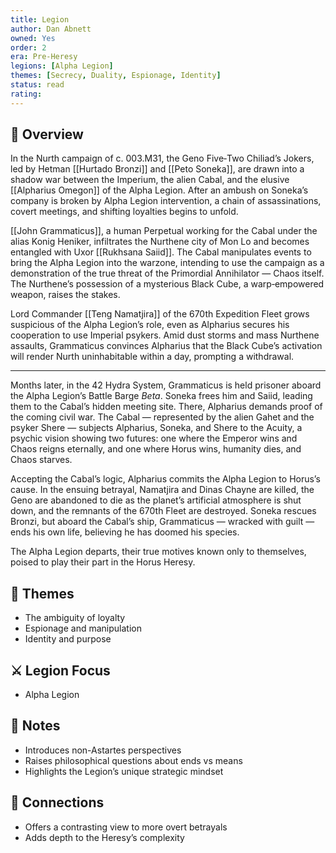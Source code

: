 ```yaml
---
title: Legion  
author: Dan Abnett  
owned: Yes
order: 2  
era: Pre-Heresy  
legions: [Alpha Legion]  
themes: [Secrecy, Duality, Espionage, Identity]  
status: read  
rating:  
---
```


## 🧭 Overview

In the Nurth campaign of c. 003.M31, the Geno Five‑Two Chiliad’s Jokers, led by Hetman [[Hurtado Bronzi]] and [[Peto Soneka]], are drawn into a shadow war between the Imperium, the alien Cabal, and the elusive [[Alpharius Omegon]] of the Alpha Legion. After an ambush on Soneka’s company is broken by Alpha Legion intervention, a chain of assassinations, covert meetings, and shifting loyalties begins to unfold.

[[John Grammaticus]], a human Perpetual working for the Cabal under the alias Konig Heniker, infiltrates the Nurthene city of Mon Lo and becomes entangled with Uxor [[Rukhsana Saiid]]. The Cabal manipulates events to bring the Alpha Legion into the warzone, intending to use the campaign as a demonstration of the true threat of the Primordial Annihilator — Chaos itself. The Nurthene’s possession of a mysterious Black Cube, a warp‑empowered weapon, raises the stakes.

Lord Commander [[Teng Namatjira]] of the 670th Expedition Fleet grows suspicious of the Alpha Legion’s role, even as Alpharius secures his cooperation to use Imperial psykers. Amid dust storms and mass Nurthene assaults, Grammaticus convinces Alpharius that the Black Cube’s activation will render Nurth uninhabitable within a day, prompting a withdrawal.

---

Months later, in the 42 Hydra System, Grammaticus is held prisoner aboard the Alpha Legion’s Battle Barge *Beta*. Soneka frees him and Saiid, leading them to the Cabal’s hidden meeting site. There, Alpharius demands proof of the coming civil war. The Cabal — represented by the alien Gahet and the psyker Shere — subjects Alpharius, Soneka, and Shere to the Acuity, a psychic vision showing two futures: one where the Emperor wins and Chaos reigns eternally, and one where Horus wins, humanity dies, and Chaos starves.

Accepting the Cabal’s logic, Alpharius commits the Alpha Legion to Horus’s cause. In the ensuing betrayal, Namatjira and Dinas Chayne are killed, the Geno are abandoned to die as the planet’s artificial atmosphere is shut down, and the remnants of the 670th Fleet are destroyed. Soneka rescues Bronzi, but aboard the Cabal’s ship, Grammaticus — wracked with guilt — ends his own life, believing he has doomed his species.

The Alpha Legion departs, their true motives known only to themselves, poised to play their part in the Horus Heresy.


## 🧠 Themes  
- The ambiguity of loyalty  
- Espionage and manipulation  
- Identity and purpose  

## ⚔️ Legion Focus  
- Alpha Legion  

## 📝 Notes  
- Introduces non-Astartes perspectives  
- Raises philosophical questions about ends vs means  
- Highlights the Legion’s unique strategic mindset  

## 🔗 Connections  
- Offers a contrasting view to more overt betrayals  
- Adds depth to the Heresy’s complexity  